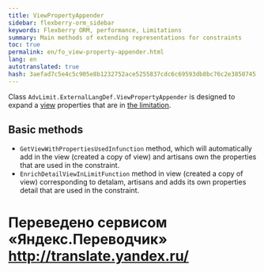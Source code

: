 ```yaml
--- 
title: ViewPropertyAppender 
sidebar: flexberry-orm_sidebar 
keywords: Flexberry ORM, performance, Limitations 
summary: Main methods of extending representations for constraints 
toc: true 
permalink: en/fo_view-property-appender.html 
lang: en 
autotranslated: true 
hash: 3aefad7c5e4c5c905e8b1232752ace5255837cdc6c69593db8bc76c2e3850745 
--- 
```


Class `AdvLimit.ExternalLangDef.ViewPropertyAppender` is designed to expand a [view](fd_view-definition.html) properties that are in [the limitation](fo_limit-function.html). 

## Basic methods 

* `GetViewWithPropertiesUsedInfunction` method, which will automatically add in the view (created a copy of view) and artisans own the properties that are used in the constraint. 
* `EnrichDetailViewInLimitFunction` method in view (created a copy of view) corresponding to detalam, artisans and adds its own properties detail that are used in the constraint. 



 # Переведено сервисом «Яндекс.Переводчик» http://translate.yandex.ru/